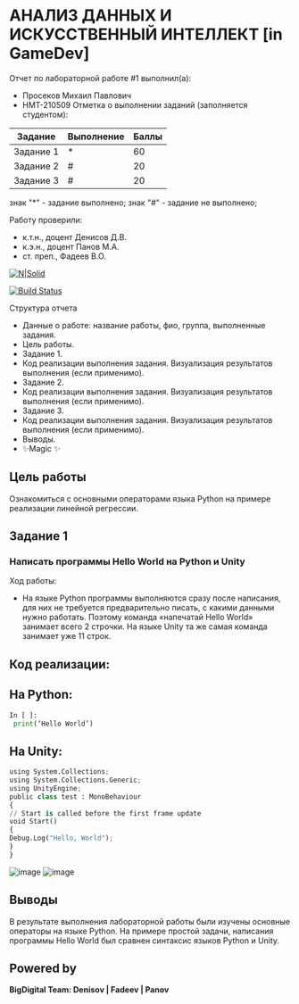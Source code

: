 # АНАЛИЗ ДАННЫХ И ИСКУССТВЕННЫЙ ИНТЕЛЛЕКТ [in GameDev]
Отчет по лабораторной работе #1 выполнил(а):
- Просеков Михаил Павлович
- НМТ-210509
Отметка о выполнении заданий (заполняется студентом):

| Задание | Выполнение | Баллы |
| ------ | ------ | ------ |
| Задание 1 | * | 60 |
| Задание 2 | # | 20 |
| Задание 3 | # | 20 |

знак "*" - задание выполнено; знак "#" - задание не выполнено;

Работу проверили:
- к.т.н., доцент Денисов Д.В.
- к.э.н., доцент Панов М.А.
- ст. преп., Фадеев В.О.

[![N|Solid](https://cldup.com/dTxpPi9lDf.thumb.png)](https://nodesource.com/products/nsolid)

[![Build Status](https://travis-ci.org/joemccann/dillinger.svg?branch=master)](https://travis-ci.org/joemccann/dillinger)

Структура отчета

- Данные о работе: название работы, фио, группа, выполненные задания.
- Цель работы.
- Задание 1.
- Код реализации выполнения задания. Визуализация результатов выполнения (если применимо).
- Задание 2.
- Код реализации выполнения задания. Визуализация результатов выполнения (если применимо).
- Задание 3.
- Код реализации выполнения задания. Визуализация результатов выполнения (если применимо).
- Выводы.
- ✨Magic ✨

## Цель работы
Ознакомиться с основными операторами языка Python на примере реализации линейной регрессии.

## Задание 1
### Написать программы Hello World на Python и Unity
Ход работы:
- На языке Python программы выполняются сразу после написания, для них не требуется предварительно писать, с какими данными нужно работать. Поэтому команда «напечатай Hello World» занимает всего 2 строчки. На языке Unity та же самая команда занимает уже 11 строк.

## Код реализации: 
## На Python:
```py
In [ ]:
 print(‘Hello World’)
 ```
## На Unity:
```py
using System.Collections;  
using System.Collections.Generic;  
using UnityEngine;  
public class test : MonoBehaviour  
{  
// Start is called before the first frame update   
void Start()  
{  
Debug.Log("Hello, World");  
}  
}  
```
![image](https://user-images.githubusercontent.com/113620568/190837908-4d83a2f9-8b07-45f7-ab93-d4b943a8a825.png)
![image](https://user-images.githubusercontent.com/113620568/190837915-6264933c-80b5-4fba-8a6e-8181b2c9967c.png)








## Выводы

В результате выполнения лабораторной работы были изучены основные операторы на языке Python. На примере простой задачи, написания программы Hello World был сравнен синтаксис языков Python и Unity.

## Powered by

**BigDigital Team: Denisov | Fadeev | Panov**
